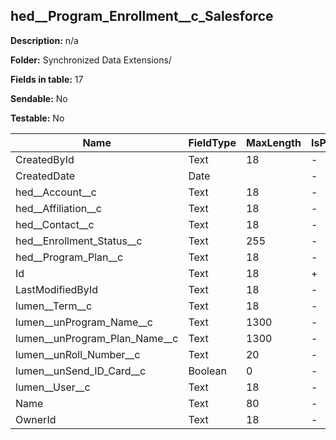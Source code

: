 ## hed__Program_Enrollment__c_Salesforce

**Description:** n/a

**Folder:** Synchronized Data Extensions/

**Fields in table:** 17

**Sendable:** No

**Testable:** No

| Name | FieldType | MaxLength | IsPrimaryKey | IsNullable | DefaultValue |
| --- | --- | --- | --- | --- | --- |
| CreatedById | Text | 18 | - | + |  |
| CreatedDate | Date |  | - | + |  |
| hed__Account__c | Text | 18 | - | + |  |
| hed__Affiliation__c | Text | 18 | - | + |  |
| hed__Contact__c | Text | 18 | - | + |  |
| hed__Enrollment_Status__c | Text | 255 | - | + |  |
| hed__Program_Plan__c | Text | 18 | - | + |  |
| Id | Text | 18 | + | - |  |
| LastModifiedById | Text | 18 | - | + |  |
| lumen__Term__c | Text | 18 | - | + |  |
| lumen__unProgram_Name__c | Text | 1300 | - | + |  |
| lumen__unProgram_Plan_Name__c | Text | 1300 | - | + |  |
| lumen__unRoll_Number__c | Text | 20 | - | + |  |
| lumen__unSend_ID_Card__c | Boolean | 0 | - | + |  |
| lumen__User__c | Text | 18 | - | + |  |
| Name | Text | 80 | - | + |  |
| OwnerId | Text | 18 | - | + |  |
